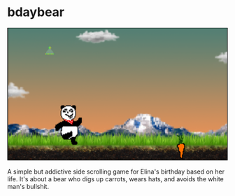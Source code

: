 # bdaybear

![game screenshot](https://raw.githubusercontent.com/Simonmoush/bdaybear/master/screenshot.png)

A simple but addictive side scrolling game for Elina's birthday based on her life.
It's about a bear who digs up carrots, wears hats, and avoids the white man's bullshit.
